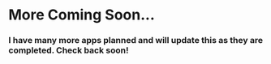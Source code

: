 # More Coming Soon...

### I have many more apps planned and will update this as they are completed. Check back soon!

